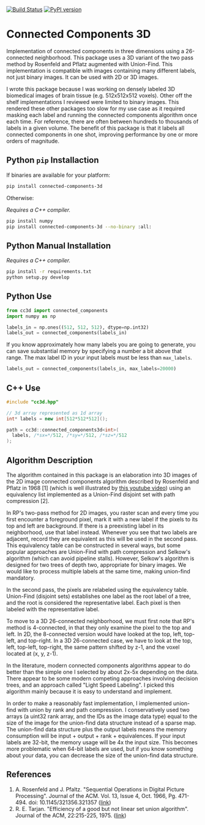[![Build Status](https://travis-ci.org/seung-lab/connected-components-3d.svg?branch=master)](https://travis-ci.org/seung-lab/connected-components-3d) [![PyPI version](https://badge.fury.io/py/connected-components-3d.svg)](https://badge.fury.io/py/connected-components-3d)

Connected Components 3D
=======================

Implementation of connected components in three dimensions using a 26-connected neighborhood. This package uses a 3D variant of the two pass method by Rosenfeld and Pflatz augmented with Union-Find. This implementation is compatible with images containing many different labels, not just binary images. It can be used with 2D or 3D images. 

I wrote this package because I was working on densely labeled 3D biomedical images of brain tissue (e.g. 512x512x512 voxels). Other off the shelf implementations I reviewed were limited to binary images. This rendered these other packages too slow for my use case as it required masking each label and running the connected components algorithm once each time. For reference, there are often between hundreds to thousands of labels in a given volume. The benefit of this package is that it labels all connected components in one shot, improving performance by one or more orders of magnitude.

## Python `pip` Installaction

If binaries are available for your platform:

```bash
pip install connected-components-3d
```

Otherwise:  

*Requires a C++ compiler.*  

```bash
pip install numpy
pip install connected-components-3d --no-binary :all:
```

## Python Manual Installation

*Requires a C++ compiler.*

```bash
pip install -r requirements.txt
python setup.py develop
```

## Python Use

```python
from cc3d import connected_components
import numpy as np

labels_in = np.ones((512, 512, 512), dtype=np.int32)
labels_out = connected_components(labels_in)
```

If you know approximately how many labels you are going to generate, you can save substantial memory by specifying a number a bit above that range. The max label ID in your input labels must be less than `max_labels`.

```python
labels_out = connected_components(labels_in, max_labels=20000)
```

## C++ Use 

```cpp
#include "cc3d.hpp"

// 3d array represented as 1d array
int* labels = new int[512*512*512](); 

path = cc3d::connected_components3d<int>(
  labels, /*sx=*/512, /*sy=*/512, /*sz=*/512
);
```

## Algorithm Description

The algorithm contained in this package is an elaboration into 3D images of the 2D image connected components algorithm described by Rosenfeld and Pflatz in 1968 [1] (which is well illustrated by [this youtube video](https://www.youtube.com/watch?v=ticZclUYy88)) using an equivalency list implemented as a Union-Find disjoint set with path compression [2].  

In RP's two-pass method for 2D images, you raster scan and every time you first encounter a foreground pixel, mark it with a new label if the pixels to its top and left are background. If there is a preexisting label in its neighborhood, use that label instead. Whenever you see that two labels are adjacent, record they are equivalent as this will be used in the second pass. This equivalency table can be constructed in several ways, but some popular approaches are Union-Find with path compression and Selkow's algorithm (which can avoid pipeline stalls). However, Selkow's algorithm is designed for two trees of depth two, appropriate for binary images. We would like to process multiple labels at the same time, making union-find mandatory.

In the second pass, the pixels are relabeled using the equivalency table. Union-Find (disjoint sets) establishes one label as the root label of a tree, and the root is considered the representative label. Each pixel is then labeled with the representative label.

To move to a 3D 26-connected neighborhood, we must first note that RP's method is 4-connected, in that they only examine the pixel to the top and left. In 2D, the 8-connected version would have looked at the top, left, top-left, and top-right. In a 3D 26-connected case, we have to look at the top, left, top-left, top-right, the same pattern shifted by z-1, and the voxel located at (x, y, z-1).

In the literature, modern connected components algorithms appear to do better than the simple one I selected by about 2x-5x depending on the data. 
There appear to be some modern competing approaches involving decision trees, and an approach called "Light Speed Labeling". I picked this algorithm mainly because it is easy to understand and implement.  

In order to make a reasonably fast implementation, I implemented union-find with union by rank and path compression. I conservatively used two arrays (a uint32 rank array, and the IDs as the image data type) equal to the size of the image for the union-find data structure instead of a sparse map. The union-find data structure plus the output labels means the memory consumption will be input + output + rank + equivalences. If your input labels are 32-bit, the memory usage will be 4x the input size. This becomes more problematic when 64-bit labels are used, but if you know something about your data, you can decrease the size of the union-find data structure.

## References

1. A. Rosenfeld and J. Pfaltz. "Sequential Operations in Digital Picture Processing". Journal of the ACM. Vol. 13, Issue 4, Oct. 1966, Pg. 471-494. doi: 10.1145/321356.321357 ([link](https://dl.acm.org/citation.cfm?id=321357))
2. R. E. Tarjan. "Efficiency of a good but not linear set union algorithm". Journal of the ACM, 22:215-225, 1975. ([link](https://dl.acm.org/citation.cfm?id=321884))

